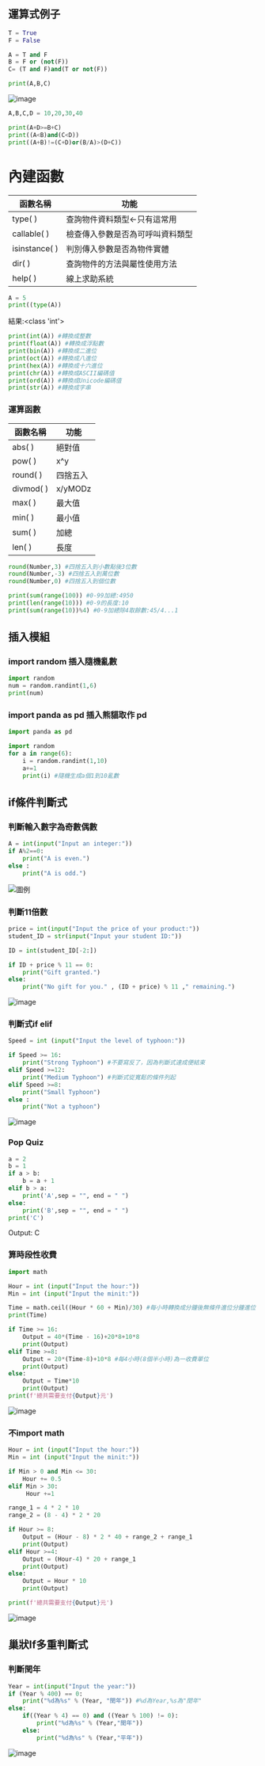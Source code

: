 ## 運算式例子
```python
T = True
F = False

A = T and F
B = F or (not(F))
C= (T and F)and(T or not(F))

print(A,B,C)
```
![image](https://github.com/user-attachments/assets/650b8256-524b-42b8-86bc-23535d98e2c6)
```python
A,B,C,D = 10,20,30,40

print(A+D>=B+C)
print((A<B)and(C<D))
print((A+B)!=(C+D)or(B/A)>(D+C))
```
# 內建函數
|函數名稱|功能|
|-|-|
|type( )|查詢物件資料類型<-只有這常用|
|callable( )|檢查傳入參數是否為可呼叫資料類型|
|isinstance( )|判別傳入參數是否為物件實體|
|dir( )|查詢物件的方法與屬性使用方法|
|help( )|線上求助系統|
```python
A = 5
print((type(A))
```
結果:<class 'int'>
```python
print(int(A)) #轉換成整數
print(float(A)) #轉換成浮點數
print(bin(A)) #轉換成二進位
print(oct(A)) #轉換成八進位
print(hex(A)) #轉換成十六進位
print(chr(A)) #轉換成ASCII編碼值
print(ord(A)) #轉換成Unicode編碼值
print(str(A)) #轉換成字串
```
### 運算函數
|函數名稱|功能|
|-|-|
|abs( )|絕對值|
|pow( )|x^y|
|round( )|四捨五入|
|divmod( )|x/yMODz|
|max( )|最大值|
|min( )|最小值|
|sum( )|加總|
|len( )|長度|
```python
round(Number,3) #四捨五入到小數點後3位數
round(Number,-3) #四捨五入到萬位數
round(Number,0) #四捨五入到個位數

print(sum(range(100)) #0-99加總:4950
print(len(range(10))) #0-9的長度:10
print(sum(range(10))%4) #0-9加總除4取餘數:45/4...1
```
## 插入模組
### import random 插入隨機亂數
```python
import random
num = random.randint(1,6)
print(num)
```
### import panda as pd 插入熊貓取作 pd
```python
import panda as pd
```
```python
import random
for a in range(6):
    i = random.randint(1,10)
    a+=1
    print(i) #隨機生成a個1到10亂數
```
## if條件判斷式
### 判斷輸入數字為奇數偶數
```python
A = int(input("Input an integer:"))
if A%2==0:
    print("A is even.")
else :
    print("A is odd.")
```
![圖例](https://github.com/user-attachments/assets/57db590e-b285-49b5-9891-334052715804)
### 判斷11倍數
```python
price = int(input("Input the price of your product:"))
student_ID = str(input("Input your student ID:"))

ID = int(student_ID[-2:])

if ID + price % 11 == 0:
    print("Gift granted.")
else:
    print("No gift for you." , (ID + price) % 11 ," remaining.")
```
![image](https://github.com/user-attachments/assets/a9936dc6-1e97-4f21-97a7-8e624f92c377)
### 判斷式if elif
```python
Speed = int (input("Input the level of typhoon:"))

if Speed >= 16:
    print("Strong Typhoon") #不要寫反了，因為判斷式達成便結束
elif Speed >=12:
    print("Medium Typhoon") #判斷式從寬鬆的條件列起
elif Speed >=8:
    print("Small Typhoon")
else :
    print("Not a typhoon")
```
![image](https://github.com/user-attachments/assets/7d9468d1-1fa8-4c38-ace3-69789bb98858)
### Pop Quiz
```python
a = 2
b = 1
if a > b:
    b = a + 1
elif b > a:
    print('A',sep = "", end = " ")
else:
    print('B',sep = "", end = " ")
print('C')
```
Output: C
### 算時段性收費
```python
import math

Hour = int (input("Input the hour:"))
Min = int (input("Input the minit:"))

Time = math.ceil((Hour * 60 + Min)/30) #每小時轉換成分鐘後無條件進位分鐘進位
print(Time)

if Time >= 16:
    Output = 40*(Time - 16)+20*8+10*8
    print(Output) 
elif Time >=8:
    Output = 20*(Time-8)+10*8 #每4小時(8個半小時)為一收費單位
    print(Output) 
else:
    Output = Time*10
    print(Output)
print(f'總共需要支付{Output}元')
```
![image](https://github.com/user-attachments/assets/a17eacad-6cfc-4a33-b72e-1c8d4b1af548)
### 不import math
```python
Hour = int (input("Input the hour:"))
Min = int (input("Input the minit:"))

if Min > 0 and Min <= 30:
    Hour += 0.5
elif Min > 30:
     Hour +=1

range_1 = 4 * 2 * 10
range_2 = (8 - 4) * 2 * 20

if Hour >= 8:
    Output = (Hour - 8) * 2 * 40 + range_2 + range_1
    print(Output)
elif Hour >=4:
    Output = (Hour-4) * 20 + range_1
    print(Output)
else:
    Output = Hour * 10
    print(Output)

print(f'總共需要支付{Output}元')
```
![image](https://github.com/user-attachments/assets/50a8d820-5774-4e00-a626-7f0f683a9227)
## 巢狀If多重判斷式
### 判斷閏年
```python
Year = int(input("Input the year:"))
if (Year % 400) == 0:
    print("%d為%s" % (Year, "閏年")) #%d為Year,%s為"閏年"
else:
    if((Year % 4) == 0) and ((Year % 100) != 0):
        print("%d為%s" % (Year,"閏年"))
    else:
        print("%d為%s" % (Year,"平年"))
```
![image](https://github.com/user-attachments/assets/724fe60c-a283-4c29-99af-d4fbf0d02820)

